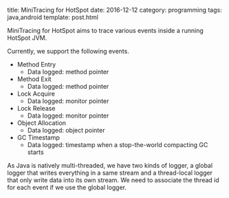 title: MiniTracing for HotSpot
date: 2016-12-12
category: programming
tags: java,android
template: post.html

MiniTracing for HotSpot aims to trace various events inside a running HotSpot JVM.

Currently, we support the following events.

* Method Entry
    * Data logged: method pointer
* Method Exit
    * Data logged: method pointer
* Lock Acquire
    * Data logged: monitor pointer
* Lock Release
    * Data logged: monitor pointer
* Object Allocation
    * Data logged: object pointer
* GC Timestamp
    * Data logged: timestamp when a stop-the-world compacting GC starts

As Java is natively multi-threaded,
we have two kinds of logger, a global logger that writes everything in a same stream
and a thread-local logger that only write data into its own stream.
We need to associate the thread id for each event if we use the global logger.
